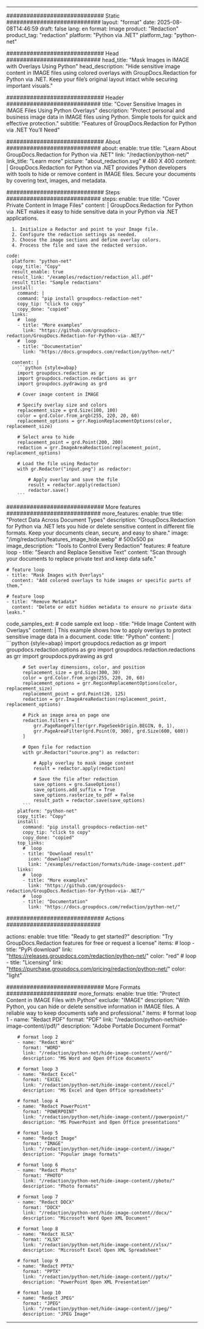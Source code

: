
---
############################# Static ############################
layout: "format"
date:  2025-08-08T14:46:59
draft: false
lang: en
format: Image
product: "Redaction"
product_tag: "redaction"
platform: "Python via .NET"
platform_tag: "python-net"

############################# Head ############################
head_title: "Mask Images in IMAGE with Overlays Using Python"
head_description: "Hide sensitive image content in IMAGE files using colored overlays with GroupDocs.Redaction for Python via .NET. Keep your file’s original layout intact while securing important visuals."

############################# Header ############################
title: "Cover Sensitive Images in IMAGE Files Using Python Overlays" 
description: "Protect personal and business image data in IMAGE files using Python. Simple tools for quick and effective protection."
subtitle: "Features of GroupDocs.Redaction for Python via .NET You’ll Need" 

############################# About ############################
about:
    enable: true
    title: "Learn About GroupDocs.Redaction for Python via .NET"
    link: "/redaction/python-net/"
    link_title: "Learn more"
    picture: "about_redaction.svg" # 480 X 400
    content: |
       GroupDocs.Redaction for Python via .NET provides Python developers with tools to hide or remove content in IMAGE files. Secure your documents by covering text, images, and metadata.

############################# Steps ############################
steps:
    enable: true
    title: "Cover Private Content in Image Files"
    content: |
      GroupDocs.Redaction for Python via .NET makes it easy to hide sensitive data in your Python via .NET applications.
      
      1. Initialize a Redactor and point to your Image file.
      2. Configure the redaction settings as needed.
      3. Choose the image sections and define overlay colors.
      4. Process the file and save the redacted version.
   
    code:
      platform: "python-net"
      copy_title: "Copy"
      result_enable: true
      result_link: "/examples/redaction/redaction_all.pdf"
      result_title: "Sample redactions"
      install:
        command: |
        command: "pip install groupdocs-redaction-net"
        copy_tip: "click to copy"
        copy_done: "copied"
      links:
        #  loop
        - title: "More examples"
          link: "https://github.com/groupdocs-redaction/GroupDocs.Redaction-for-Python-via-.NET/"
        #  loop
        - title: "Documentation"
          link: "https://docs.groupdocs.com/redaction/python-net/"
          
      content: |
        ```python {style=abap}
        import groupdocs.redaction as gr
        import groupdocs.redaction.redactions as grr
        import groupdocs.pydrawing as grd

        # Cover image content in IMAGE

        # Specify overlay size and colors
        replacement_size = grd.Size(100, 100)
        color = grd.Color.from_argb(255, 220, 20, 60)
        replacement_options = grr.RegionReplacementOptions(color, replacement_size)

        # Select area to hide
        replacement_point = grd.Point(200, 200)
        redaction = grr.ImageAreaRedaction(replacement_point, replacement_options)
                
        # Load the file using Redactor
        with gr.Redactor("input.png") as redactor:

            # Apply overlay and save the file
            result = redactor.apply(redaction)
            redactor.save()
        ```            


############################# More features ############################
more_features:
  enable: true
  title: "Protect Data Across Document Types"
  description: "GroupDocs.Redaction for Python via .NET lets you hide or delete sensitive content in different file formats. Keep your documents clean, secure, and easy to share."
  image: "/img/redaction/features_image_hide.webp" # 500x500 px
  image_description: "Tools to Control Every Redaction"
  features:
    # feature loop
    - title: "Search and Replace Sensitive Text"
      content: "Scan through your documents to replace private text and keep data safe."

    # feature loop
    - title: "Mask Images with Overlays"
      content: "Add colored overlays to hide images or specific parts of them."

    # feature loop
    - title: "Remove Metadata"
      content: "Delete or edit hidden metadata to ensure no private data leaks."
      
  code_samples_ext:
    # code sample ext loop
    - title: "Hide Image Content with Overlays"
      content: |
        This example shows how to apply overlays to protect sensitive image data in a document.
      code:
        title: "Python"
        content: |
          ```python {style=abap}
          import groupdocs.redaction as gr
          import groupdocs.redaction.options as gro
          import groupdocs.redaction.redactions as grr
          import groupdocs.pydrawing as grd

          # Set overlay dimensions, color, and position
          replacement_size = grd.Size(300, 30)
          color = grd.Color.from_argb(255, 220, 20, 60)
          replacement_options = grr.RegionReplacementOptions(color, replacement_size)
          replacement_point = grd.Point(20, 125)
          redaction = grr.ImageAreaRedaction(replacement_point, replacement_options)

          # Pick an image area on page one
          redaction.filters = [
              grr.PageRangeFilter(grr.PageSeekOrigin.BEGIN, 0, 1),
              grr.PageAreaFilter(grd.Point(0, 300), grd.Size(600, 600))
          ]

          # Open file for redaction
          with gr.Redactor("source.png") as redactor:

              # Apply overlay to mask image content
              result = redactor.apply(redaction)

              # Save the file after redaction
              save_options = gro.SaveOptions()
              save_options.add_suffix = True
              save_options.rasterize_to_pdf = False
              result_path = redactor.save(save_options)
          ```
        platform: "python-net"
        copy_title: "Copy"
        install:
          command: "pip install groupdocs-redaction-net"
          copy_tip: "click to copy"
          copy_done: "copied"
        top_links:
          #  loop
          - title: "Download result"
            icon: "download"
            link: "/examples/redaction/formats/hide-image-content.pdf"
        links:
          #  loop
          - title: "More examples"
            link: "https://github.com/groupdocs-redaction/GroupDocs.Redaction-for-Python-via-.NET/"
          #  loop
          - title: "Documentation"
            link: "https://docs.groupdocs.com/redaction/python-net/"


############################# Actions ############################

actions:
  enable: true
  title: "Ready to get started?"
  description: "Try GroupDocs.Redaction features for free or request a license"
  items:
    #  loop
    - title: "PyPi download"
      link: "https://releases.groupdocs.com/redaction/python-net/"
      color: "red"
        #  loop
    - title: "Licensing"
      link: "https://purchase.groupdocs.com/pricing/redaction/python-net/"
      color: "light"


############################# More Formats #####################
more_formats:
    enable: true
    title: "Protect Content in IMAGE Files with Python"
    exclude: "IMAGE"
    description: "With Python, you can hide or delete sensitive information in IMAGE files. A reliable way to keep documents safe and professional."
    items: 
        # format loop 1
        - name: "Redact PDF"
          format: "PDF"
          link: "/redaction/python-net/hide-image-content//pdf/"
          description: "Adobe Portable Document Format"

        # format loop 2
        - name: "Redact Word"
          format: "WORD"
          link: "/redaction/python-net/hide-image-content//word/"
          description: "MS Word and Open Office documents"
          
        # format loop 3
        - name: "Redact Excel"
          format: "EXCEL"
          link: "/redaction/python-net/hide-image-content//excel/"
          description: "MS Excel and Open Office spreadsheets"

        # format loop 4
        - name: "Redact PowerPoint"
          format: "POWERPOINT"
          link: "/redaction/python-net/hide-image-content//powerpoint/"
          description: "MS PowerPoint and Open Office presentations"

        # format loop 5
        - name: "Redact Image"
          format: "IMAGE"
          link: "/redaction/python-net/hide-image-content//image/"
          description: "Popular image formats"

        # format loop 6
        - name: "Redact Photo"
          format: "PHOTO"
          link: "/redaction/python-net/hide-image-content//photo/"
          description: "Photo formats"

        # format loop 7
        - name: "Redact DOCX"
          format: "DOCX"
          link: "/redaction/python-net/hide-image-content//docx/"
          description: "Microsoft Word Open XML Document"
          
        # format loop 8
        - name: "Redact XLSX"
          format: "XLSX"
          link: "/redaction/python-net/hide-image-content//xlsx/"
          description: "Microsoft Excel Open XML Spreadsheet"
          
        # format loop 9
        - name: "Redact PPTX"
          format: "PPTX"
          link: "/redaction/python-net/hide-image-content//pptx/"
          description: "PowerPoint Open XML Presentation"

        # format loop 10
        - name: "Redact JPEG"
          format: "JPEG"
          link: "/redaction/python-net/hide-image-content//jpeg/"
          description: "JPEG Image"


---